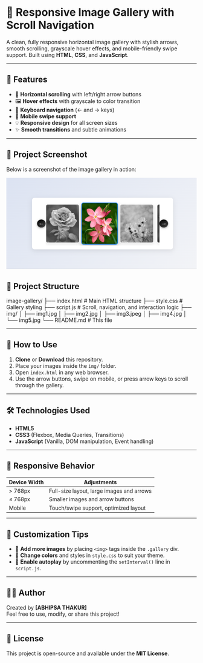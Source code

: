 # 📸 Responsive Image Gallery with Scroll Navigation

A clean, fully responsive horizontal image gallery with stylish arrows, smooth scrolling, grayscale hover effects, and mobile-friendly swipe support. Built using **HTML**, **CSS**, and **JavaScript**.

---

## 🌟 Features

- 🔄 **Horizontal scrolling** with left/right arrow buttons  
- 🖼️ **Hover effects** with grayscale to color transition  
- 🧭 **Keyboard navigation** (← and → keys)  
- 📱 **Mobile swipe support**  
- 💡 **Responsive design** for all screen sizes  
- ✨ **Smooth transitions** and subtle animations  

---
## 📸 Project Screenshot

Below is a screenshot of the image gallery in action:

![Gallery Demo](img/ss.png)


## 📁 Project Structure

image-gallery/
├── index.html # Main HTML structure
├── style.css # Gallery styling
├── script.js # Scroll, navigation, and interaction logic
├── img/
│ ├── img1.jpg
│ ├── img2.jpg
│ ├── img3.jpeg
│ ├── img4.jpg
│ └── img5.jpg
└── README.md # This file


---

## 🚀 How to Use

1. **Clone** or **Download** this repository.
2. Place your images inside the `img/` folder.
3. Open `index.html` in any web browser.
4. Use the arrow buttons, swipe on mobile, or press arrow keys to scroll through the gallery.

---

## 🛠 Technologies Used

- **HTML5**
- **CSS3** (Flexbox, Media Queries, Transitions)
- **JavaScript** (Vanilla, DOM manipulation, Event handling)

---

## 📱 Responsive Behavior

| Device Width | Adjustments                                |
|--------------|---------------------------------------------|
| > 768px      | Full-size layout, large images and arrows   |
| ≤ 768px      | Smaller images and arrow buttons            |
| Mobile       | Touch/swipe support, optimized layout       |

---

## 🎯 Customization Tips

- 💬 **Add more images** by placing `<img>` tags inside the `.gallery` div.
- 🎨 **Change colors** and styles in `style.css` to suit your theme.
- 🔁 **Enable autoplay** by uncommenting the `setInterval()` line in `script.js`.

---

## 👩‍💻 Author

Created by **[ABHIPSA THAKUR]**  
Feel free to use, modify, or share this project!

---

## 📜 License

This project is open-source and available under the **MIT License**.


